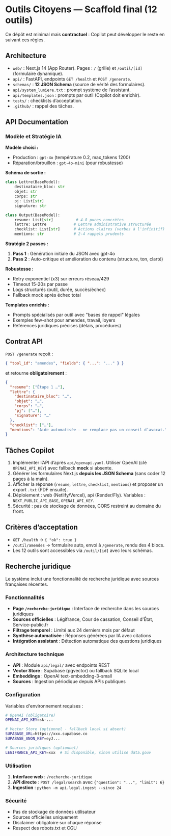 # Outils Citoyens — Scaffold final (12 outils)

Ce dépôt est minimal mais **contractuel** : Copilot peut développer le reste en suivant ces règles.

## Architecture
- `web/` : Next.js 14 (App Router). Pages : `/` (grille) et `/outil/[id]` (formulaire dynamique).
- `api/` : FastAPI, endpoints `GET /health` et `POST /generate`.
- `schemas/` : **12 JSON Schema** (source de vérité des formulaires).
- `api/system_lumiere.txt` : prompt système de l’assistant.
- `api/templates.json` : prompts par outil (Copilot doit enrichir).
- `tests/` : checklists d’acceptation.
- `.github/` : rappel des tâches.

## API Documentation

### Modèle et Stratégie IA

**Modèle choisi :** 
- Production : `gpt-4o` (température 0.2, max_tokens 1200)
- Réparation/brouillon : `gpt-4o-mini` (pour robustesse)

**Schéma de sortie :**
```python
class Lettre(BaseModel):
    destinataire_bloc: str
    objet: str
    corps: str
    pj: List[str]
    signature: str

class Output(BaseModel):
    resume: List[str]          # 4-8 puces concrètes
    lettre: Lettre            # Lettre administrative structurée
    checklist: List[str]      # Actions claires (verbes à l'infinitif)
    mentions: str             # 2-4 rappels prudents
```

**Stratégie 2 passes :**
1. **Pass 1** : Génération initiale du JSON avec gpt-4o
2. **Pass 2** : Auto-critique et amélioration du contenu (structure, ton, clarté)

**Robustesse :**
- Retry exponentiel (x3) sur erreurs réseau/429
- Timeout 15-20s par passe
- Logs structurés (outil, durée, succès/échec)
- Fallback mock après échec total

**Templates enrichis :**
- Prompts spécialisés par outil avec "bases de rappel" légales
- Exemples few-shot pour amendes, travail, loyers
- Références juridiques précises (délais, procédures)

## Contrat API
`POST /generate` reçoit : 
```json
{ "tool_id": "amendes", "fields": { "...": "..." } }
```
et retourne **obligatoirement** :
```json
{
  "resume": ["Étape 1 …"],
  "lettre": {
    "destinataire_bloc": "…",
    "objet": "…",
    "corps": "…",
    "pj": ["…"],
    "signature": "…"
  },
  "checklist": ["…"],
  "mentions": "Aide automatisée – ne remplace pas un conseil d’avocat."
}
```

## Tâches Copilot
1. Implémenter l’API d’après `api/openapi.yaml`. Utiliser OpenAI (clé `OPENAI_API_KEY`) avec fallback **mock** si absente.
2. Générer les formulaires Next.js **depuis les JSON Schema** (sans coder 12 pages à la main).
3. Afficher la réponse (`resume`, `lettre`, `checklist`, `mentions`) et proposer un export `.txt` (PDF ensuite).
4. Déploiement : web (Netlify/Vercel), api (Render/Fly). Variables : `NEXT_PUBLIC_API_BASE`, `OPENAI_API_KEY`.
5. Sécurité : pas de stockage de données, CORS restreint au domaine du front.

## Critères d’acceptation
- `GET /health` → `{ "ok": true }`
- `/outil/amendes` → formulaire auto, envoi à `/generate`, rendu des 4 blocs.
- Les 12 outils sont accessibles via `/outil/[id]` avec leurs schémas.

## Recherche juridique

Le système inclut une fonctionnalité de recherche juridique avec sources françaises récentes.

### Fonctionnalités

- **Page `/recherche-juridique`** : Interface de recherche dans les sources juridiques
- **Sources officielles** : Légifrance, Cour de cassation, Conseil d'État, Service-public.fr
- **Filtrage temporel** : Limité aux 24 derniers mois par défaut
- **Synthèse automatisée** : Réponses générées par IA avec citations
- **Intégration assistant** : Détection automatique des questions juridiques

### Architecture technique

- **API** : Module `api/legal/` avec endpoints REST
- **Vector Store** : Supabase (pgvector) ou fallback SQLite local
- **Embeddings** : OpenAI text-embedding-3-small
- **Sources** : Ingestion périodique depuis APIs publiques

### Configuration

Variables d'environnement requises :

```bash
# OpenAI (obligatoire)
OPENAI_API_KEY=sk-...

# Vector Store (optionnel - fallback local si absent)
SUPABASE_URL=https://xxx.supabase.co
SUPABASE_ANON_KEY=eyJ...

# Sources juridiques (optionnel)
LEGIFRANCE_API_KEY=xxx  # Si disponible, sinon utilise data.gouv
```

### Utilisation

1. **Interface web** : `/recherche-juridique`
2. **API directe** : `POST /legal/search` avec `{"question": "...", "limit": 6}`
3. **Ingestion** : `python -m api.legal.ingest --since 24`

### Sécurité

- Pas de stockage de données utilisateur
- Sources officielles uniquement
- Disclaimer obligatoire sur chaque réponse
- Respect des robots.txt et CGU
